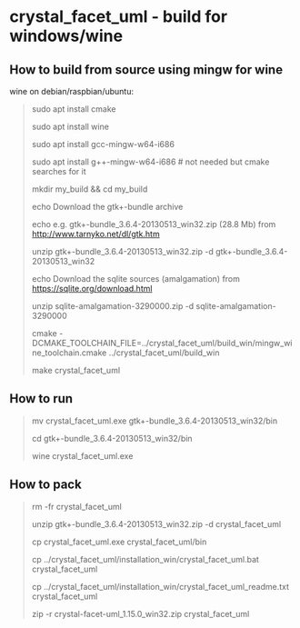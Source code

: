 
crystal_facet_uml - build for windows/wine
=============

How to build from source using mingw for wine
-----------

wine on debian/raspbian/ubuntu:

> sudo apt install cmake
>
> sudo apt install wine
>
> sudo apt install gcc-mingw-w64-i686
>
> sudo apt install g++-mingw-w64-i686  # not needed but cmake searches for it
>
> mkdir my_build && cd my_build
>
> echo Download the gtk+-bundle archive
>
> echo e.g. gtk+-bundle_3.6.4-20130513_win32.zip (28.8 Mb) from http://www.tarnyko.net/dl/gtk.htm
>
> unzip gtk+-bundle_3.6.4-20130513_win32.zip -d gtk+-bundle_3.6.4-20130513_win32
>
> echo Download the sqlite sources (amalgamation) from https://sqlite.org/download.html
>
> unzip sqlite-amalgamation-3290000.zip -d sqlite-amalgamation-3290000
>
> cmake -DCMAKE_TOOLCHAIN_FILE=../crystal_facet_uml/build_win/mingw_wine_toolchain.cmake ../crystal_facet_uml/build_win
>
> make crystal_facet_uml


How to run
-----------

> mv crystal_facet_uml.exe gtk+-bundle_3.6.4-20130513_win32/bin
>
> cd gtk+-bundle_3.6.4-20130513_win32/bin
>
> wine crystal_facet_uml.exe


How to pack
-----------

> rm -fr crystal_facet_uml
>
> unzip gtk+-bundle_3.6.4-20130513_win32.zip -d crystal_facet_uml
>
> cp crystal_facet_uml.exe crystal_facet_uml/bin
>
> cp ../crystal_facet_uml/installation_win/crystal_facet_uml.bat crystal_facet_uml
>
> cp ../crystal_facet_uml/installation_win/crystal_facet_uml_readme.txt crystal_facet_uml
>
> zip -r crystal-facet-uml_1.15.0_win32.zip crystal_facet_uml
